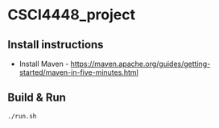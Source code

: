 # CSCI4448_project


## Install instructions
 - Install Maven - https://maven.apache.org/guides/getting-started/maven-in-five-minutes.html

## Build & Run

`./run.sh`